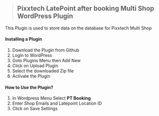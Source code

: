 > ## Pixxtech LatePoint after booking Multi Shop WordPress Plugin
This Plugin is used to store data on the database for Pixxtech Multi Shop

#### Installing a Plugin
1. Download the Plugin from Github
2. Login to WordPress
3. Goto Plugins Menu then Add New
4. Click on Upload Plugin
5. Select the downloaded Zip file
6. Activate the Plugin

#### How to Use the Plugin?
1. In Wordpress Menu Select **PT Booking**
2. Enter Shop Emails and Latepoint Location ID
3. Click on Save Settings